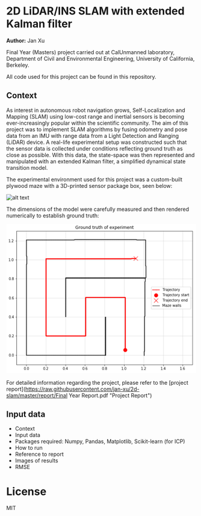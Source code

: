 # 2D LiDAR/INS SLAM with extended Kalman filter

**Author:** Jan Xu

Final Year (Masters) project carried out at CalUnmanned laboratory, Department of Civil and Environmental Engineering, University of California, Berkeley.

All code used for this project can be found in this repository.

## Context

As interest in autonomous robot navigation grows, Self-Localization and Mapping (SLAM) using low-cost range and inertial sensors is becoming ever-increasingly popular within the scientific community. The aim of this project was to implement SLAM algorithms by fusing odometry and pose data from an IMU with range data from a Light Detection and Ranging (LiDAR) device. A real-life experimental setup was constructed such that the sensor data is collected under conditions reflecting ground truth as close as possible. With this data, the state-space was then represented and manipulated with an extended Kalman filter, a simplified dynamical state transition model.

The experimental environment used for this project was a custom-built plywood maze with a 3D-printed sensor package box, seen below:

![alt text](https://raw.githubusercontent.com/jan-xu/2d-slam/master/png/IMG_3610.png "Experimental setup")

The dimensions of the model were carefully measured and then rendered numerically to establish ground truth:

![alt text](https://raw.githubusercontent.com/jan-xu/2d-slam/master/png/groundtruth.png "Ground truth")

For detailed information regarding the project, please refer to the [project report](https://raw.githubusercontent.com/jan-xu/2d-slam/master/report/Final Year Report.pdf "Project Report")

## Input data

- Context
- Input data
- Packages required: Numpy, Pandas, Matplotlib, Scikit-learn (for ICP)
- How to run
- Reference to report
- Images of results
- RMSE

# License

MIT
